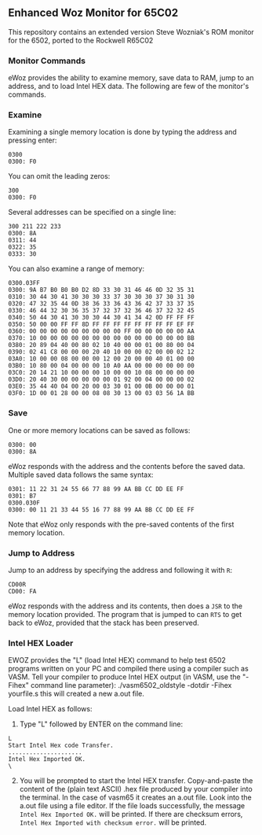 Enhanced Woz Monitor for 65C02
---------------------------------------------

This repository contains an extended version Steve Wozniak's ROM monitor for the 6502, ported to the Rockwell R65C02

### Monitor Commands

eWoz provides the ability to examine memory, save data to RAM, jump to an address, and to load Intel HEX data. The following are few of the monitor's commands. 

### Examine

Examining a single memory location is done by typing the address and pressing enter:

```
0300
0300: F0
```

You can omit the leading zeros:

```
300
0300: F0
```

Several addresses can be specified on a single line:

```
300 211 222 233
0300: 8A
0311: 44
0322: 35
0333: 30
```

You can also examine a range of memory:

```
0300.03FF
0300: 9A B7 B0 B0 B0 D2 8D 33 30 31 46 46 0D 32 35 31
0310: 30 44 30 41 30 30 30 33 37 30 30 30 37 30 31 30
0320: 47 32 35 44 0D 38 36 33 36 43 36 42 37 33 37 35
0330: 46 44 32 30 36 35 37 32 37 32 36 46 37 32 32 45
0340: 50 44 30 41 30 30 30 44 30 41 34 42 0D FF FF FF
0350: 50 00 00 FF FF 8D FF FF FF FF FF FF FF FF EF FF
0360: 00 00 00 00 00 00 00 00 00 FF 00 00 00 00 00 AA
0370: 10 00 00 00 00 00 00 00 00 00 00 00 00 00 00 BB
0380: 20 89 04 40 00 80 02 10 40 00 00 01 00 80 00 04
0390: 02 41 C8 00 00 00 20 40 10 00 00 02 00 00 02 12
03A0: 10 00 00 08 00 00 00 12 00 20 00 00 40 01 00 00
03B0: 10 80 00 04 00 00 00 10 A0 AA 00 00 00 00 00 00
03C0: 20 14 21 10 00 00 00 10 00 00 10 08 00 00 00 00
03D0: 20 40 30 00 00 00 00 00 01 92 00 04 00 00 00 02
03E0: 35 44 40 04 00 20 00 03 30 01 00 0B 00 00 00 01
03F0: 1D 00 01 28 00 00 08 08 30 13 00 03 03 56 1A BB
```

### Save

One or more memory locations can be saved as follows:

```
0300: 00
0300: 8A
```

eWoz responds with the address and the contents before the saved data. Multiple saved data follows the same syntax:

```
0301: 11 22 31 24 55 66 77 88 99 AA BB CC DD EE FF
0301: B7
0300.030F
0300: 00 11 21 33 44 55 16 77 88 99 AA BB CC DD EE FF
```

Note that eWoz only responds with the pre-saved contents of the first memory location.


### Jump to Address

Jump to an address by specifying the address and following it with `R`:

```
CD00R
CD00: FA
```

eWoz responds with the address and its contents, then does a `JSR` to the memory location provided. The program that is jumped to can `RTS` to get back to eWoz, provided that the stack has been preserved.

### Intel HEX Loader

EWOZ provides the "L" (load Intel HEX) command to help test 6502 programs written on your PC and compiled there using a compiler such as VASM.
Tell your compiler to produce Intel HEX output (in VASM, use the "-Fihex" command line parameter): ./vasm6502_oldstyle  -dotdir -Fihex yourfile.s this will created a new a.out file.

Load Intel HEX  as follows: 

1) Type "L" followed by ENTER on the command line:

```
L
Start Intel Hex code Transfer.
.....................
Intel Hex Imported OK.
\

```
2) You will be prompted to start the Intel HEX transfer. Copy-and-paste the content of the (plain text ASCII) .hex file produced by your compiler into the terminal. In the case of vasm65 it creates an a.out file. Look into the a.out file using a file editor. If the file loads successfully, the message `Intel Hex Imported OK.` will be printed. If there are checksum errors, `Intel Hex Imported with checksum error.` will be printed.




